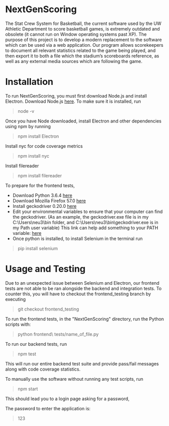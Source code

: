 # NextGenScoring
The Stat Crew System for Basketball, the current software used by the UW Athletic Department to score basketball games, is extremely outdated and obsolete (it cannot run on Window operating systems past XP). The purpose of this project is to develop a modern replacement to the software which can be used via a web application. Our program allows scorekeepers to document all relevant statistics related to the game being played, and then export it to both a file which the stadium’s scoreboards reference, as well as any external media sources which are following the game. 

# Installation
To run NextGenScoring, you must first download Node.js and install Electron. Download Node.js [here](https://nodejs.org/en/). To make sure it is installed, run

> node -v

Once you have Node downloaded, install Electron and other dependencies using npm by running

> npm install Electron

Install nyc for code coverage metrics
> npm install nyc

Install filereader
> npm install filereader

To prepare for the frontend tests, 
- Download Python 3.6.4 [here](https://www.python.org/downloads/) 
- Download Mozilla Firefox 57.0 [here](https://filehippo.com/download_firefox/79535/) 
- Install geckodriver 0.20.0 [here](https://github.com/mozilla/geckodriver/releases) 
- Edit your environmental variables to ensure that your computer can find the geckodriver. (As an example, the geckodriver.exe file is in my C:\Users\neu3\bin folder, and C:\Users\neu3\bin\geckodriver.exe is in my Path user variable) 
This link can help add something to your PATH variable: [here](https://www.java.com/en/download/help/path.xml)
- Once python is installed, to install Selenium in the terminal run
> pip install selenium

# Usage and Testing
Due to an unexpected issue between Selenium and Electron, our frontend tests are not able to be ran alongside the backend and integration tests. To counter this, you will have to checkout the frontend_testing branch by executing
> git checkout frontend_testing

To run the frontend tests, in the "NextGenScoring" directory, run the Python scripts with:
> python frontend\ tests/name_of_file.py 

To run our backend tests, run

> npm test

This will run our entire backend test suite and provide pass/fail messages along with code coverage statistics.

To manually use the software without running any test scripts, run

> npm start

This should lead you to a login page asking for a password,

The password to enter the application is:
>123
